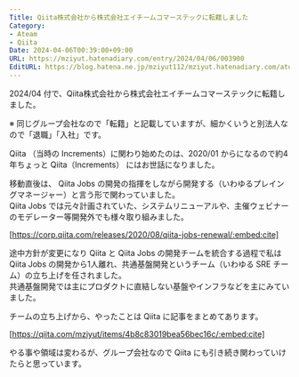 ```yaml
---
Title: Qiita株式会社から株式会社エイチームコマーステックに転籍しました
Category:
- Ateam
- Qiita
Date: 2024-04-06T00:39:00+09:00
URL: https://mziyut.hatenadiary.com/entry/2024/04/06/003900
EditURL: https://blog.hatena.ne.jp/mziyut112/mziyut.hatenadiary.com/atom/entry/6801883189080703844
---
```


2024/04 付で、Qiita株式会社から株式会社エイチームコマーステックに転籍しました。

※ 同じグループ会社なので「転籍」と記載していますが、細かくいうと別法人なので「退職」「入社」です。

Qiita （当時の Increments）に関わり始めたのは、2020/01 からになるので約4年ちょっと Qiita（Increments） にはお世話になりました。

移動直後は、 Qiita Jobs の開発の指揮をしながら開発する（いわゆるプレイングマネージャー）と言う形で関わっていました。  
Qiita Jobs では元々計画されていた、システムリニューアルや、主催ウェビナーのモデレーター等開発外でも様々取り組みました。

[https://corp.qiita.com/releases/2020/08/qiita-jobs-renewal/:embed:cite]

途中方針が変更になり Qiita と Qiita Jobs の開発チームを統合する過程で私は Qiita Jobs の開発から1人離れ、共通基盤開発というチーム（いわゆる SRE チーム）の立ち上げを任されました。  
共通基盤開発では主にプロダクトに直結しない基盤やインフラなどを主にみていました。

チームの立ち上げから、やったことは Qiita に記事をまとめてあります。

[https://qiita.com/mziyut/items/4b8c83019bea56bec16c/:embed:cite]

やる事や領域は変わるが、グループ会社なので Qiita にも引き続き関わっていけたらと思っています。
